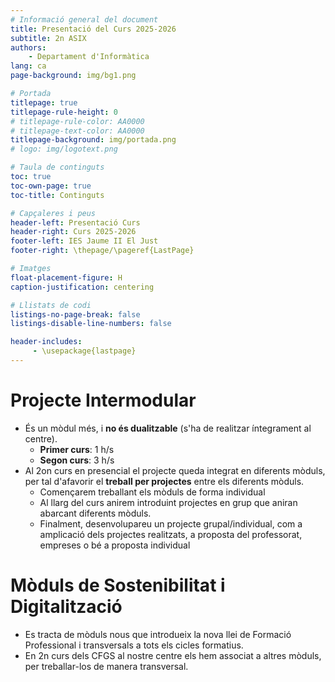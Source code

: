```yaml
---
# Informació general del document
title: Presentació del Curs 2025-2026
subtitle: 2n ASIX
authors: 
    - Departament d'Informàtica
lang: ca
page-background: img/bg1.png

# Portada
titlepage: true
titlepage-rule-height: 0
# titlepage-rule-color: AA0000
# titlepage-text-color: AA0000
titlepage-background: img/portada.png
# logo: img/logotext.png

# Taula de continguts
toc: true
toc-own-page: true
toc-title: Continguts

# Capçaleres i peus
header-left: Presentació Curs
header-right: Curs 2025-2026
footer-left: IES Jaume II El Just
footer-right: \thepage/\pageref{LastPage}

# Imatges
float-placement-figure: H
caption-justification: centering

# Llistats de codi
listings-no-page-break: false
listings-disable-line-numbers: false

header-includes:
     - \usepackage{lastpage}
---
```


# Projecte Intermodular

* És un mòdul més, i **no és dualitzable** (s'ha de realitzar íntegrament al centre).
  * **Primer curs**: 1 h/s
  * **Segon curs**: 3 h/s
* Al 2on curs en presencial el projecte queda integrat en diferents mòduls, per tal d'afavorir el **treball per projectes** entre els diferents mòduls.
  * Començarem treballant els mòduls de forma individual
  * Al llarg del curs anirem introduint projectes en grup que aniran abarcant diferents mòduls.
  * Finalment, desenvolupareu un projecte grupal/individual, com a amplicació dels projectes realitzats, a proposta del professorat, empreses o bé a proposta individual

# Mòduls de Sostenibilitat i Digitalització

* Es tracta de mòduls nous que introdueix la nova llei de Formació Professional i transversals a tots els cicles formatius.
* En 2n curs dels CFGS al nostre centre els hem associat a altres mòduls, per treballar-los de manera transversal.